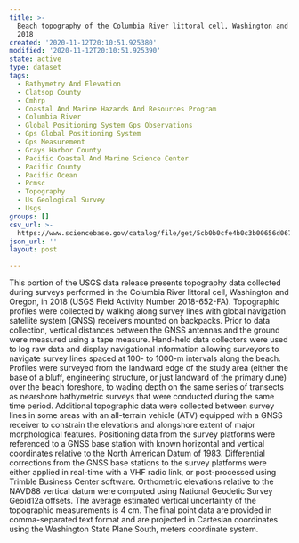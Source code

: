 ```yaml
---
title: >-
  Beach topography of the Columbia River littoral cell, Washington and Oregon,
  2018
created: '2020-11-12T20:10:51.925380'
modified: '2020-11-12T20:10:51.925390'
state: active
type: dataset
tags:
  - Bathymetry And Elevation
  - Clatsop County
  - Cmhrp
  - Coastal And Marine Hazards And Resources Program
  - Columbia River
  - Global Positioning System Gps Observations
  - Gps Global Positioning System
  - Gps Measurement
  - Grays Harbor County
  - Pacific Coastal And Marine Science Center
  - Pacific County
  - Pacific Ocean
  - Pcmsc
  - Topography
  - Us Geological Survey
  - Usgs
groups: []
csv_url: >-
  https://www.sciencebase.gov/catalog/file/get/5cb0b0cfe4b0c3b00656d067?name=crlc18_topo.csv
json_url: ''
layout: post

---
```

This portion of the USGS data release presents topography data collected during surveys performed in the Columbia River littoral cell, Washington and Oregon, in 2018 (USGS Field Activity Number 2018-652-FA). Topographic profiles were collected by walking along survey lines with global navigation satellite system (GNSS) receivers mounted on backpacks. Prior to data collection, vertical distances between the GNSS antennas and the ground were measured using a tape measure. Hand-held data collectors were used to log raw data and display navigational information allowing surveyors to navigate survey lines spaced at 100- to 1000-m intervals along the beach. Profiles were surveyed from the landward edge of the study area (either the base of a bluff, engineering structure, or just landward of the primary dune) over the beach foreshore, to wading depth on the same series of transects as nearshore bathymetric surveys that were conducted during the same time period. Additional topographic data were collected between survey lines in some areas with an all-terrain vehicle (ATV) equipped with a GNSS receiver to constrain the elevations and alongshore extent of major morphological features. Positioning data from the survey platforms were referenced to a GNSS base station with known horizontal and vertical coordinates relative to the North American Datum of 1983. Differential corrections from the GNSS base stations to the survey platforms were either applied in real-time with a VHF radio link, or post-processed using Trimble Business Center software. Orthometric elevations relative to the NAVD88 vertical datum were computed using National Geodetic Survey Geoid12a offsets. The average estimated vertical uncertainty of the topographic measurements is 4 cm. The final point data are provided in comma-separated text format and are projected in Cartesian coordinates using the Washington State Plane South, meters coordinate system.
